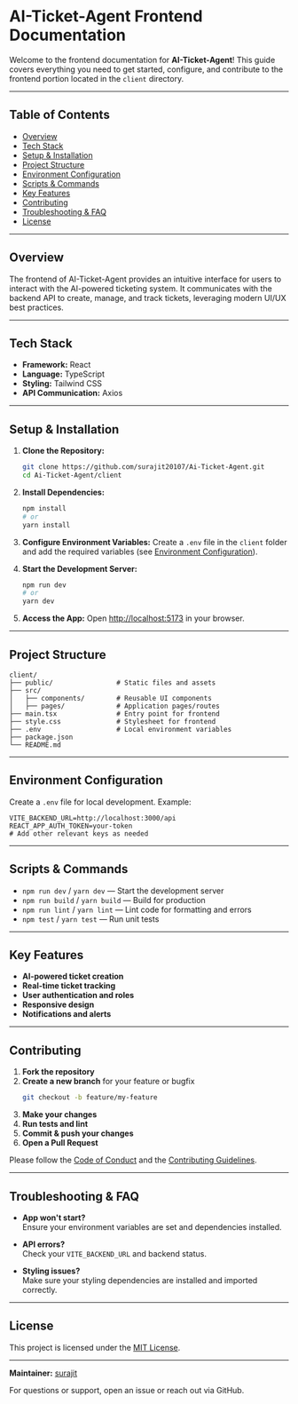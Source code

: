 # AI-Ticket-Agent Frontend Documentation

Welcome to the frontend documentation for **AI-Ticket-Agent**! This guide covers everything you need to get started, configure, and contribute to the frontend portion located in the `client` directory.

---

## Table of Contents

- [Overview](#overview)
- [Tech Stack](#tech-stack)
- [Setup & Installation](#setup--installation)
- [Project Structure](#project-structure)
- [Environment Configuration](#environment-configuration)
- [Scripts & Commands](#scripts--commands)
- [Key Features](#key-features)
- [Contributing](#contributing)
- [Troubleshooting & FAQ](#troubleshooting--faq)
- [License](#license)

---

## Overview

The frontend of AI-Ticket-Agent provides an intuitive interface for users to interact with the AI-powered ticketing system. It communicates with the backend API to create, manage, and track tickets, leveraging modern UI/UX best practices.

---

## Tech Stack

- **Framework:** React
- **Language:** TypeScript
- **Styling:** Tailwind CSS
- **API Communication:** Axios

---

## Setup & Installation

1. **Clone the Repository:**
   ```bash
   git clone https://github.com/surajit20107/Ai-Ticket-Agent.git
   cd Ai-Ticket-Agent/client
   ```

2. **Install Dependencies:**
   ```bash
   npm install
   # or
   yarn install
   ```

3. **Configure Environment Variables:**
   Create a `.env` file in the `client` folder and add the required variables (see [Environment Configuration](#environment-configuration)).

4. **Start the Development Server:**
   ```bash
   npm run dev
   # or
   yarn dev
   ```

5. **Access the App:**
   Open [http://localhost:5173](http://localhost:5173) in your browser.

---

## Project Structure

```plaintext
client/
├── public/                # Static files and assets
├── src/
│   ├── components/        # Reusable UI components
│   ├── pages/             # Application pages/routes
├── main.tsx               # Entry point for frontend
├── style.css              # Stylesheet for frontend
├── .env                   # Local environment variables
├── package.json
└── README.md
```

---

## Environment Configuration

Create a `.env` file for local development. Example:

```env
VITE_BACKEND_URL=http://localhost:3000/api
REACT_APP_AUTH_TOKEN=your-token
# Add other relevant keys as needed
```

---

## Scripts & Commands

- `npm run dev` / `yarn dev` — Start the development server
- `npm run build` / `yarn build` — Build for production
- `npm run lint` / `yarn lint` — Lint code for formatting and errors
- `npm test` / `yarn test` — Run unit tests

---

## Key Features

- **AI-powered ticket creation**
- **Real-time ticket tracking**
- **User authentication and roles**
- **Responsive design**
- **Notifications and alerts**

---

## Contributing

1. **Fork the repository**
2. **Create a new branch** for your feature or bugfix
   ```bash
   git checkout -b feature/my-feature
   ```
3. **Make your changes**
4. **Run tests and lint**
5. **Commit & push your changes**
6. **Open a Pull Request**

Please follow the [Code of Conduct](../CODE_OF_CONDUCT.md) and the [Contributing Guidelines](../CONTRIBUTING.md).

---

## Troubleshooting & FAQ

- **App won't start?**  
  Ensure your environment variables are set and dependencies installed.

- **API errors?**  
  Check your `VITE_BACKEND_URL` and backend status.

- **Styling issues?**  
  Make sure your styling dependencies are installed and imported correctly.

---

## License

This project is licensed under the [MIT License](../LICENSE).

---

**Maintainer:** [surajit](https://github.com/surajit20107)

For questions or support, open an issue or reach out via GitHub.
